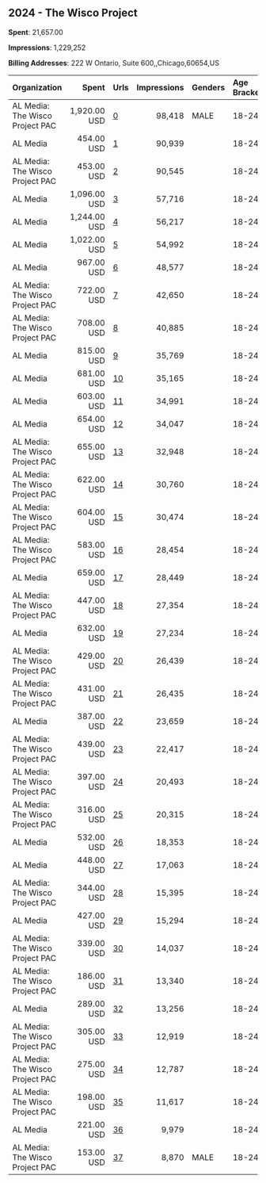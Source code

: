 ## 2024 - The Wisco Project 
**Spent**: 21,657.00

**Impressions**: 1,229,252

**Billing Addresses**: 222 W Ontario, Suite 600,,Chicago,60654,US

|Organization|Spent|Urls|Impressions|Genders|Age Brackets|Country Codes|
|:---|---:|:---|---:|:---|:---|:---|
|AL Media: The Wisco Project PAC|1,920.00 USD|[0](https://www.snap.com/political-ads/asset/d5d8865c77c94e1a6eae4c485ed3f1b653d2bf280995eef1b675130b812456c8?mediaType=mp4)|98,418|MALE|18-24|united states|
|AL Media|454.00 USD|[1](https://www.snap.com/political-ads/asset/15ae72dfdd1dbbe44e48f4096de6785da478407a037b15c89e87eb8e6b43c589?mediaType=jpeg)|90,939||18-24|united states|
|AL Media: The Wisco Project PAC|453.00 USD|[2](https://www.snap.com/political-ads/asset/15ae72dfdd1dbbe44e48f4096de6785da478407a037b15c89e87eb8e6b43c589?mediaType=jpeg)|90,545||18-24|united states|
|AL Media|1,096.00 USD|[3](https://www.snap.com/political-ads/asset/2c3ec78b25b19c6d7fce29f14576c7ee9c356086750821705f8dc6d980969bfe?mediaType=mp4)|57,716||18-24|united states|
|AL Media|1,244.00 USD|[4](https://www.snap.com/political-ads/asset/24ba8ab43eca0db21a5f3c5ccf9830c23cd260fee8392623cea99deb3f2415d0?mediaType=mp4)|56,217||18-24|united states|
|AL Media|1,022.00 USD|[5](https://www.snap.com/political-ads/asset/b6b9f58fd351f11c24df1957bd506347f45bd30783707260372fc1a85a4f7f50?mediaType=mp4)|54,992||18-24|united states|
|AL Media|967.00 USD|[6](https://www.snap.com/political-ads/asset/fb77a5552d03d8b77b03d67a054e3f342edd7abaa6503908c1da78b9e21ca6a1?mediaType=mp4)|48,577||18-24|united states|
|AL Media: The Wisco Project PAC|722.00 USD|[7](https://www.snap.com/political-ads/asset/b6b9f58fd351f11c24df1957bd506347f45bd30783707260372fc1a85a4f7f50?mediaType=mp4)|42,650||18-24|united states|
|AL Media: The Wisco Project PAC|708.00 USD|[8](https://www.snap.com/political-ads/asset/2c3ec78b25b19c6d7fce29f14576c7ee9c356086750821705f8dc6d980969bfe?mediaType=mp4)|40,885||18-24|united states|
|AL Media|815.00 USD|[9](https://www.snap.com/political-ads/asset/4adf5c8ae87b00837804b285ed4fde8b00bd5cb1680591d1a9c13c7ff78b920f?mediaType=mp4)|35,769||18-24|united states|
|AL Media|681.00 USD|[10](https://www.snap.com/political-ads/asset/2848efd73caff2bdd9586d864e4df6665004542a64a2c72872587b0154e8ef53?mediaType=mp4)|35,165||18-24|united states|
|AL Media|603.00 USD|[11](https://www.snap.com/political-ads/asset/39f873b0a3790c74c2af95225c30becb7e48d7a8f8f66ae1e0d1905ab037749b?mediaType=mp4)|34,991||18-24|united states|
|AL Media|654.00 USD|[12](https://www.snap.com/political-ads/asset/e33b32da10860eed8a1e2fc10d0f30b4cd9ad4c9a815c947fc423f9b7b4eba05?mediaType=mp4)|34,047||18-24|united states|
|AL Media: The Wisco Project PAC|655.00 USD|[13](https://www.snap.com/political-ads/asset/24ba8ab43eca0db21a5f3c5ccf9830c23cd260fee8392623cea99deb3f2415d0?mediaType=mp4)|32,948||18-24|united states|
|AL Media: The Wisco Project PAC|622.00 USD|[14](https://www.snap.com/political-ads/asset/eeda2eeb63c8a533ce65051737774f4d8c4958d58b3318b36b52062a84a1d31b?mediaType=mp4)|30,760||18-24|united states|
|AL Media: The Wisco Project PAC|604.00 USD|[15](https://www.snap.com/political-ads/asset/4adf5c8ae87b00837804b285ed4fde8b00bd5cb1680591d1a9c13c7ff78b920f?mediaType=mp4)|30,474||18-24|united states|
|AL Media: The Wisco Project PAC|583.00 USD|[16](https://www.snap.com/political-ads/asset/825bb15d696a3e03f6be068748b049227b4501f14e4fee9cf966697147eb19d8?mediaType=mp4)|28,454||18-24|united states|
|AL Media|659.00 USD|[17](https://www.snap.com/political-ads/asset/eeda2eeb63c8a533ce65051737774f4d8c4958d58b3318b36b52062a84a1d31b?mediaType=mp4)|28,449||18-24|united states|
|AL Media: The Wisco Project PAC|447.00 USD|[18](https://www.snap.com/political-ads/asset/5eb5bc8681d0231838b121a0c9651c74c65d51102a952436d06a301d38905404?mediaType=mp4)|27,354||18-24|united states|
|AL Media|632.00 USD|[19](https://www.snap.com/political-ads/asset/825bb15d696a3e03f6be068748b049227b4501f14e4fee9cf966697147eb19d8?mediaType=mp4)|27,234||18-24|united states|
|AL Media: The Wisco Project PAC|429.00 USD|[20](https://www.snap.com/political-ads/asset/0010896d9135bb674156991e78ebfd380b94e94f93897b25484cd13d9b09eb34?mediaType=mp4)|26,439||18-24|united states|
|AL Media: The Wisco Project PAC|431.00 USD|[21](https://www.snap.com/political-ads/asset/69f1030e6375ac46b3f997d36ac7b9d4aa2199037baab10dc7a74eb4db3c5fdc?mediaType=mp4)|26,435||18-24|united states|
|AL Media|387.00 USD|[22](https://www.snap.com/political-ads/asset/3e5b2f893c7af2289930b2528af0dddf320fcfb2979e71685eda0a91752b59dd?mediaType=mp4)|23,659||18-24|united states|
|AL Media: The Wisco Project PAC|439.00 USD|[23](https://www.snap.com/political-ads/asset/328bd2e14fd52e6b02c5c239fef64de1ee2a592e854a2f0aca2fdf0a8183d5b7?mediaType=mp4)|22,417||18-24|united states|
|AL Media: The Wisco Project PAC|397.00 USD|[24](https://www.snap.com/political-ads/asset/384b8c20b933a0fcec0a942953b9b6023f11990bff8c551c9e8b1d42bcc14791?mediaType=mp4)|20,493||18-24|united states|
|AL Media: The Wisco Project PAC|316.00 USD|[25](https://www.snap.com/political-ads/asset/39f873b0a3790c74c2af95225c30becb7e48d7a8f8f66ae1e0d1905ab037749b?mediaType=mp4)|20,315||18-24|united states|
|AL Media|532.00 USD|[26](https://www.snap.com/political-ads/asset/e401f39920799e939e32a9fbd76f0db05378b824fa4f5500f453dda1d77dc62e?mediaType=mp4)|18,353||18-24|united states|
|AL Media|448.00 USD|[27](https://www.snap.com/political-ads/asset/93cecb03e37d0644aa491fef5dd7212874d0f0cbcde412cce94a4258ee5c1052?mediaType=mp4)|17,063||18-24|united states|
|AL Media: The Wisco Project PAC|344.00 USD|[28](https://www.snap.com/political-ads/asset/93cecb03e37d0644aa491fef5dd7212874d0f0cbcde412cce94a4258ee5c1052?mediaType=mp4)|15,395||18-24|united states|
|AL Media|427.00 USD|[29](https://www.snap.com/political-ads/asset/7becd95c506dcda17a0de99a27728dcf4fbfef817b96a9bb4184ea7665fdbbaa?mediaType=mp4)|15,294||18-24|united states|
|AL Media: The Wisco Project PAC|339.00 USD|[30](https://www.snap.com/political-ads/asset/e401f39920799e939e32a9fbd76f0db05378b824fa4f5500f453dda1d77dc62e?mediaType=mp4)|14,037||18-24|united states|
|AL Media: The Wisco Project PAC|186.00 USD|[31](https://www.snap.com/political-ads/asset/3e5b2f893c7af2289930b2528af0dddf320fcfb2979e71685eda0a91752b59dd?mediaType=mp4)|13,340||18-24|united states|
|AL Media|289.00 USD|[32](https://www.snap.com/political-ads/asset/c3caa2ae217bd23cc3f8cccfd4a41b92a693769df84e54e6f17e39702e30cc55?mediaType=mp4)|13,256||18-24|united states|
|AL Media: The Wisco Project PAC|305.00 USD|[33](https://www.snap.com/political-ads/asset/7becd95c506dcda17a0de99a27728dcf4fbfef817b96a9bb4184ea7665fdbbaa?mediaType=mp4)|12,919||18-24|united states|
|AL Media: The Wisco Project PAC|275.00 USD|[34](https://www.snap.com/political-ads/asset/c3caa2ae217bd23cc3f8cccfd4a41b92a693769df84e54e6f17e39702e30cc55?mediaType=mp4)|12,787||18-24|united states|
|AL Media: The Wisco Project PAC|198.00 USD|[35](https://www.snap.com/political-ads/asset/b10bf3fa9b3dfd154322b29d18164038857b15c05f10267af0dd2c179b068c9c?mediaType=mp4)|11,617||18-24|united states|
|AL Media|221.00 USD|[36](https://www.snap.com/political-ads/asset/ee57b9bfc9dec25cd200bdc326c1d441ee4cdc0a557363657e2032fae1baae16?mediaType=mp4)|9,979||18-24|united states|
|AL Media: The Wisco Project PAC|153.00 USD|[37](https://www.snap.com/political-ads/asset/06553422d77d1978f124ddac2368247b5c414c7003de7f5d800b45b4c1a5c15c?mediaType=mov)|8,870|MALE|18-24|united states|
